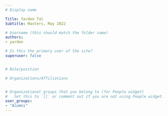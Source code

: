 ```yaml
---
# Display name

Title: Yarden Tal
Subtitle: Masters, May 2022

# Username (this should match the folder name)
authors:
- yarden

# Is this the primary user of the site?
superuser: false


# Role/position

# Organizations/Affiliations


# Organizational groups that you belong to (for People widget)
#   Set this to `[]` or comment out if you are not using People widget.
user_groups:
- "Alumni"
---
```


